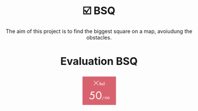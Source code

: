 # <h1 align="center"> :ballot_box_with_check: BSQ</h1>
<p align="center">
The aim of this project is to find the biggest square on a map, avoiudung the obstacles.
</p>

# <h1 align="center"> Evaluation BSQ</h1>
<p align="center">
<a><img src="Resources/evaluation.png" alt="evaluation" width="100"  class="centerImage"/></a>
</p>
